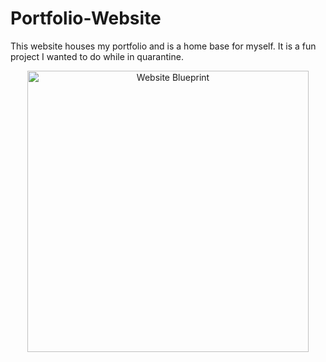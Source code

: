 # Portfolio-Website
This website houses my portfolio and is a home base for myself. It is a fun project I wanted to do while in quarantine.
<p align="center">
  <img src="https://github.com/lukelmiller/Portfolio-Website/blob/master/images/websiteProject.png?raw=true" width="450" title="Website Blueprint">
</p>
